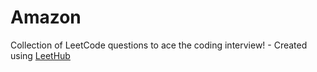 # Amazon
Collection of LeetCode questions to ace the coding interview! - Created using [LeetHub](https://github.com/QasimWani/LeetHub)
